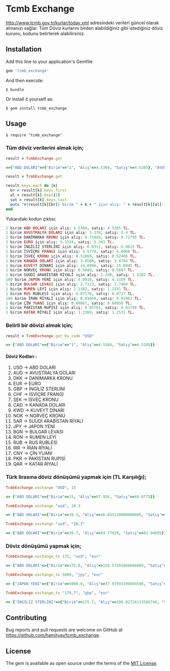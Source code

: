 # Tcmb Exchange

http://www.tcmb.gov.tr/kurlar/today.xml adresindeki verileri güncel olarak almanızı sağlar. Tüm Döviz kurlarını birden alabildiğiniz gibi istediğiniz döviz kurunu, kodunu belirterek alabilirsiniz.

## Installation

Add this line to your application's Gemfile:

```ruby
gem 'tcmb_exchange'
```

And then execute:

    $ bundle

Or install it yourself as:

    $ gem install tcmb_exchange

## Usage

    $ require "tcmb_exchange"

### Tüm döviz verilerini almak için;

```ruby
result = TcmbExchange.get

=>{"ABD DOLARI"=>{"Birim"=>"1", "Alış"=>4.5304, "Satış"=>4.5385}, "AVUSTRALYA DOLARI"=>{"Birim"=>"1", "Alış"=>3.378, "Satış"=>3.4}, "DANİMARKA KRONU"=>{"Birim"=>"1", "Alış"=>0.71444, "Satış"=>0.71795}, "EURO"=>{"Birim"=>"1", "Alış"=>5.3334, "Satış"=>5.343}, "İNGİLİZ STERLİNİ"=>{"Birim"=>"1", "Alış"=>6.0311, "Satış"=>6.0625}, "İSVİÇRE FRANGI"=>{"Birim"=>"1", "Alış"=>4.5774, "Satış"=>4.6068}, "İSVEÇ KRONU"=>{"Birim"=>"1", "Alış"=>0.51869, "Satış"=>0.52406}, "KANADA DOLARI"=>{"Birim"=>"1", "Alış"=>3.4588, "Satış"=>3.4744}, "KUVEYT DİNARI"=>{"Birim"=>"1", "Alış"=>14.8996, "Satış"=>15.0945}, "NORVEÇ KRONU"=>{"Birim"=>"1", "Alış"=>0.5649, "Satış"=>0.5687}, "SUUDİ ARABİSTAN RİYALİ"=>{"Birim"=>"1", "Alış"=>1.208, "Satış"=>1.2102}, "JAPON YENİ"=>{"Birim"=>"100", "Alış"=>4.0918, "Satış"=>4.1189}, "BULGAR LEVASI"=>{"Birim"=>"1", "Alış"=>2.7113, "Satış"=>2.7468}, "RUMEN LEYİ"=>{"Birim"=>"1", "Alış"=>1.1382, "Satış"=>1.1531}, "RUS RUBLESİ"=>{"Birim"=>"1", "Alış"=>0.07176, "Satış"=>0.0727}, "İRAN RİYALİ"=>{"Birim"=>"100", "Alış"=>0.01049, "Satış"=>0.01063}, "ÇİN YUANI"=>{"Birim"=>"1", "Alış"=>0.68067, "Satış"=>0.68958}, "PAKİSTAN RUPİSİ"=>{"Birim"=>"1", "Alış"=>0.03701, "Satış"=>0.03749}, "KATAR RİYALİ"=>{"Birim"=>"1", "Alış"=>1.2369, "Satış"=>1.2531}}

```    
```ruby
result = TcmbExchange.get

result.keys.each do |k|
  br = result[k].keys.first
  al = result[k].keys[1]
  sat = result[k].keys.last
  puts "#{result[k][br]} birim " + k + " için alış: " + result[k][al].to_s + ", satış: " + result[k][sat].to_s + " TL."
end
```    
Yukarıdaki kodun çıktısı:

```ruby
1 birim ABD DOLARI için alış: 4.5304, satış: 4.5385 TL.
1 birim AVUSTRALYA DOLARI için alış: 3.378, satış: 3.4 TL.
1 birim DANİMARKA KRONU için alış: 0.71444, satış: 0.71795 TL.
1 birim EURO için alış: 5.3334, satış: 5.343 TL.
1 birim İNGİLİZ STERLİNİ için alış: 6.0311, satış: 6.0625 TL.
1 birim İSVİÇRE FRANGI için alış: 4.5774, satış: 4.6068 TL.
1 birim İSVEÇ KRONU için alış: 0.51869, satış: 0.52406 TL.
1 birim KANADA DOLARI için alış: 3.4588, satış: 3.4744 TL.
1 birim KUVEYT DİNARI için alış: 14.8996, satış: 15.0945 TL.
1 birim NORVEÇ KRONU için alış: 0.5649, satış: 0.5687 TL.
1 birim SUUDİ ARABİSTAN RİYALİ için alış: 1.208, satış: 1.2102 TL.
100 birim JAPON YENİ için alış: 4.0918, satış: 4.1189 TL.
1 birim BULGAR LEVASI için alış: 2.7113, satış: 2.7468 TL.
1 birim RUMEN LEYİ için alış: 1.1382, satış: 1.1531 TL.
1 birim RUS RUBLESİ için alış: 0.07176, satış: 0.0727 TL.
100 birim İRAN RİYALİ için alış: 0.01049, satış: 0.01063 TL.
1 birim ÇİN YUANI için alış: 0.68067, satış: 0.68958 TL.
1 birim PAKİSTAN RUPİSİ için alış: 0.03701, satış: 0.03749 TL.
1 birim KATAR RİYALİ için alış: 1.2369, satış: 1.2531 TL.
```    

### Belirli bir dövizi almak için;

```ruby
result = TcmbExchange.get_by_code "USD"

=> {"ABD DOLARI"=>{"Birim"=>"1", "Alış"=>4.5304, "Satış"=>4.5385}}

```    

#### Döviz Kodları :

1.  USD -> ABD DOLARI
2.  AUD -> AVUSTRALYA DOLARI
3.  DKK -> DANİMARKA KRONU
4.  EUR -> EURO
5.  GBP -> İNGİLİZ STERLİNİ
6.  CHF -> İSVİÇRE FRANGI
7.  SEK -> İSVEÇ KRONU
8.  CAD -> KANADA DOLARI
9.  KWD -> KUVEYT DİNARI
10. NOK -> NORVEÇ KRONU
11. SAR -> SUUDİ ARABİSTAN RİYALİ
12. JPY -> JAPON YENİ
13. BGN -> BULGAR LEVASI
14. RON -> RUMEN LEYİ
15. RUB -> RUS RUBLESİ
16. IRR -> İRAN RİYALİ
17. CNY -> ÇİN YUANI
18. PKR -> PAKİSTAN RUPİSİ
19. QAR -> KATAR RİYALİ

### Türk lirasına döviz dönüşümü yapmak için (TL Karşılığı);

```ruby
TcmbExchange.exchange "USD", 15

=> {"ABD DOLARI"=>{"Birim"=>15, "Alış"=>67.956, "Satış"=>68.0775}}

```    

```ruby
TcmbExchange.exchange "usd", 10.3

=> {"ABD DOLARI"=>{"Birim"=>10.3, "Alış"=>46.663120000000006, "Satış"=>46.746550000000006}}

```    

```ruby
TcmbExchange.exchange "usd", "20,7"

=> {"ABD DOLARI"=>{"Birim"=>20.7, "Alış"=>93.77928, "Satış"=>93.94695}}

```

### Döviz dönüşümü yapmak için;

```ruby
TcmbExchange.exchange_to 175, "usd", "eur"

=> {"ABD DOLARI"=>{"Birim"=>175.0, "Alış"=>150.57291666666669, "Satış"=>150.57278594478308, "Sonuç"=>"175.0 ABD DOLARI içim alış fiyatı 150.57291666666669 EURO, satış fiyatı 150.57278594478308 EURO."}}

```    

```ruby
TcmbExchange.exchange_to 5000, "jpy", "eur"

=> {"JAPON YENİ"=>{"Birim"=>5000.0, "Alış"=>37.97593390804598, "Satış"=>38.158838293295084, "Sonuç"=>"5000.0 JAPON YENİ içim alış fiyatı 37.97593390804598 EURO, satış fiyatı 38.158838293295084 EURO."}}

```    

```ruby
TcmbExchange.exchange_to "175,7", "gbp", "eur"

=> {"İNGİLİZ STERLİNİ"=>{"Birim"=>175.7, "Alış"=>196.92726113505748, "Satış"=>197.59792757260664, "Sonuç"=>"175.7 İNGİLİZ STERLİNİ içim alış fiyatı 196.92726113505748 EURO, satış fiyatı 197.59792757260664 EURO."}}

```

## Contributing

Bug reports and pull requests are welcome on GitHub at https://github.com/hamityay/tcmb_exchange.

## License

The gem is available as open source under the terms of the [MIT License](https://opensource.org/licenses/MIT).
